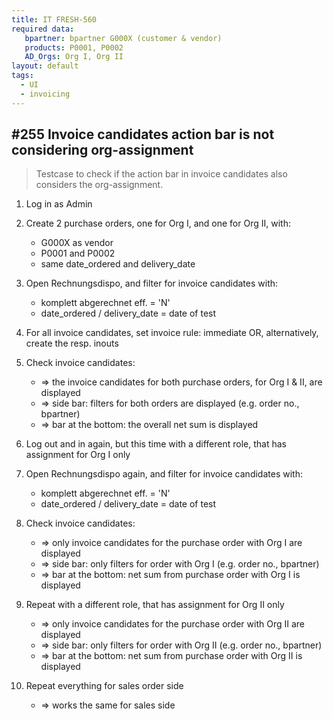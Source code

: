 ```yaml
---
title: IT FRESH-560
required data:
   bpartner: bpartner G000X (customer & vendor)
   products: P0001, P0002
   AD_Orgs: Org I, Org II  
layout: default
tags:
  - UI
  - invoicing
---
```

## #255 Invoice candidates action bar is not considering org-assignment

> Testcase to check if the action bar in invoice candidates also considers the org-assignment.

1. Log in as Admin

1. Create 2 purchase orders, one for Org I, and one for Org II, with:
	* G000X as vendor
	* P0001 and P0002
	* same date_ordered and delivery_date
	
1. Open Rechnungsdispo, and filter for invoice candidates with:
	* komplett abgerechnet eff. = 'N'
	* date_ordered / delivery_date = date of test

1. For all invoice candidates, set invoice rule: immediate OR, alternatively, create the resp. inouts 
	
1. Check invoice candidates:
	* => the invoice candidates for both purchase orders, for Org I & II, are displayed
	* => side bar: filters for both orders are displayed (e.g. order no., bpartner)
	* => bar at the bottom: the overall net sum is displayed
	
1. Log out and in again, but this time with a different role, that has assignment for Org I only

1. Open Rechnungsdispo again, and filter for invoice candidates with:
	* komplett abgerechnet eff. = 'N'
	* date_ordered / delivery_date = date of test
	
1. Check invoice candidates:
	* => only invoice candidates for the purchase order with Org I are displayed
	* => side bar: only filters for order with Org I (e.g. order no., bpartner)
	* => bar at the bottom: net sum from purchase order with Org I is displayed
	
1. Repeat with a different role, that has assignment for Org II only	
	* => only invoice candidates for the purchase order with Org II are displayed
	* => side bar: only filters for order with Org II (e.g. order no., bpartner)
	* => bar at the bottom: net sum from purchase order with Org II is displayed
	
1. Repeat everything for sales order side
	* => works the same for sales side
